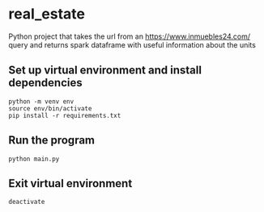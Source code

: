 # real_estate
Python project that takes the url from an https://www.inmuebles24.com/ query and returns spark
dataframe with useful information about the units

## Set up virtual environment and install dependencies
```
python -m venv env
source env/bin/activate
pip install -r requirements.txt
```

## Run the program
```
python main.py
```

## Exit virtual environment
```
deactivate
```
